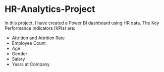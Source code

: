 # HR-Analytics-Project
In this project, I have created a Power BI dashboard using HR data. The Key Performance Indicators (KPIs) are:
- Attrition and Attrition Rate
- Employee Count
- Age
- Gender
- Salary
- Years at Company

